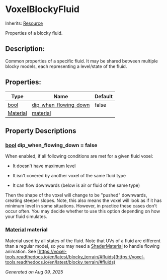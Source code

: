 # VoxelBlockyFluid

Inherits: [Resource](https://docs.godotengine.org/en/stable/classes/class_resource.html)

Properties of a blocky fluid.

## Description: 

Common properties of a specific fluid. It may be shared between multiple blocky models, each representing a level/state of the fluid.

## Properties: 


Type                                                                            | Name                                               | Default 
------------------------------------------------------------------------------- | -------------------------------------------------- | --------
[bool](https://docs.godotengine.org/en/stable/classes/class_bool.html)          | [dip_when_flowing_down](#i_dip_when_flowing_down)  | false   
[Material](https://docs.godotengine.org/en/stable/classes/class_material.html)  | [material](#i_material)                            |         
<p></p>

## Property Descriptions

### [bool](https://docs.godotengine.org/en/stable/classes/class_bool.html)<span id="i_dip_when_flowing_down"></span> **dip_when_flowing_down** = false

When enabled, if all following conditions are met for a given fluid voxel:

- It doesn't have maximum level

- It isn't covered by another voxel of the same fluid type 

- It can flow downwards (below is air or fluid of the same type)

Then the shape of the voxel will change to be "pushed" downwards, creating steeper slopes. Note, this also means the voxel will look as if it has minimum level in some situations. However, in practice these cases don't occur often. You may decide whether to use this option depending on how your fluid simulates.

### [Material](https://docs.godotengine.org/en/stable/classes/class_material.html)<span id="i_material"></span> **material**

Material used by all states of the fluid. Note that UVs of a fluid are different than a regular model, so you may need a [ShaderMaterial](https://docs.godotengine.org/en/stable/classes/class_shadermaterial.html) to handle flowing animation. See [https://voxel-tools.readthedocs.io/en/latest/blocky_terrain/#fluids](https://voxel-tools.readthedocs.io/en/latest/blocky_terrain/#fluids)

_Generated on Aug 09, 2025_
